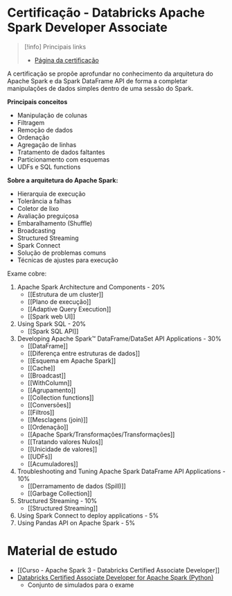 # Certificação - Databricks Apache Spark Developer Associate

> [!info] Principais links
> - [Página da certificação](https://www.databricks.com/learn/certification/apache-spark-developer-associate)

A certificação se propõe aprofundar no conhecimento da arquitetura do Apache Spark e da Spark DataFrame API de forma a completar manipulações de dados simples dentro de uma sessão do Spark.

**Principais conceitos**

- Manipulação de colunas
- Filtragem
- Remoção de dados
- Ordenação
- Agregação de linhas
- Tratamento de dados faltantes
- Particionamento com esquemas
- UDFs e SQL functions

**Sobre a arquitetura do Apache Spark:**

- Hierarquia de execução
- Tolerância a falhas
- Coletor de lixo
- Avaliação preguiçosa
- Embaralhamento (Shuffle)
- Broadcasting
- Structured Streaming
- Spark Connect
- Solução de problemas comuns
- Técnicas de ajustes para execução

Exame cobre:

1. Apache Spark Architecture and Components - 20%
	- [[Estrutura de um cluster]]
	- [[Plano de execução]]
	- [[Adaptive Query Execution]]
	- [[Spark web UI]]
2. Using Spark SQL - 20%
	- [[Spark SQL API]]
3. Developing Apache Spark™ DataFrame/DataSet API Applications - 30%
	- [[DataFrame]]
	- [[Diferença entre estruturas de dados]]
	- [[Esquema em Apache Spark]]
	- [[Cache]]
	- [[Broadcast]]
	- [[WithColumn]]
	- [[Agrupamento]]
	- [[Collection functions]]
	- [[Conversões]]
	- [[Filtros]]
	- [[Mesclagens (join)]]
	- [[Ordenação]]
	- [[Apache Spark/Transformações/Transformações]]
	- [[Tratando valores Nulos]]
	- [[Unicidade de valores]]
	- [[UDFs]]
	- [[Acumuladores]]
4. Troubleshooting and Tuning Apache Spark DataFrame API Applications - 10%
	- [[Derramamento de dados (Spill)]]
	- [[Garbage Collection]]
5. Structured Streaming - 10%
	- [[Structured Streaming]]
6. Using Spark Connect to deploy applications - 5%
7. Using Pandas API on Apache Spark - 5%

# Material de estudo

- [[Curso - Apache Spark 3 - Databricks Certified Associate Developer]]
- [Databricks Certified Associate Developer for Apache Spark (Python)](https://www.udemy.com/course/databricks-certified-developer-for-apache-spark-30-practice-exams/learn/quiz/5245554#overview)
	- Conjunto de simulados para o exame